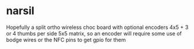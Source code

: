 # narsil

Hopefully a split ortho wireless choc board with optional encoders
4x5 + 3 or 4 thumbs per side
5x5 matrix, so an encoder will require some use of bodge wires or the NFC pins to get gpio for them

